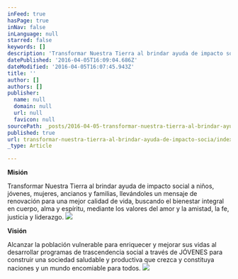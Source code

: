 ```yaml
---
inFeed: true
hasPage: true
inNav: false
inLanguage: null
starred: false
keywords: []
description: 'Transformar Nuestra Tierra al brindar ayuda de impacto social a niños, jóvenes, mujeres, ancianos y familias, llevándoles un mensaje de renovación para una mejor calidad de vida, buscando el bienestar integral en cuerpo, alma y espíritu, mediante los valores del amor y la amistad, la fe, justicia y liderazgo.'
datePublished: '2016-04-05T16:09:04.686Z'
dateModified: '2016-04-05T16:07:45.943Z'
title: ''
author: []
authors: []
publisher:
  name: null
  domain: null
  url: null
  favicon: null
sourcePath: _posts/2016-04-05-transformar-nuestra-tierra-al-brindar-ayuda-de-impacto-socia.md
published: true
url: transformar-nuestra-tierra-al-brindar-ayuda-de-impacto-socia/index.html
_type: Article

---
```

**Misión**

Transformar Nuestra Tierra al brindar ayuda de impacto social a niños, jóvenes, mujeres, ancianos y familias, llevándoles un mensaje de renovación para una mejor calidad de vida, buscando el bienestar integral en cuerpo, alma y espíritu, mediante los valores del amor y la amistad, la fe, justicia y liderazgo.
![](https://the-grid-user-content.s3-us-west-2.amazonaws.com/ba25fff8-afc9-41b0-b0c7-73bb3a9f93ff.jpg)

**Visión**

Alcanzar la población vulnerable para enriquecer y mejorar sus vidas al desarrollar programas de trascendencia social a través de JÓVENES para construir una sociedad saludable y productiva que crezca y constituya naciones y un mundo encomiable para todos.
![](https://the-grid-user-content.s3-us-west-2.amazonaws.com/c2e85737-f030-41e1-80a0-0a6fa0fac355.jpg)